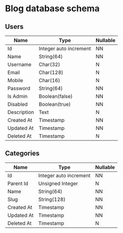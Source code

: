 # Blog database schema

## Users
| Name          | Type                    | Nullable  |
| ------------- |-------------            | -----     |
| Id            | Integer auto increment  | NN        |
| Name          | String(64)              | NN        |
| Username      | Char(32)                | N         |
| Email         | Char(128)               | N         |
| Mobile        | Char(16)                | N         |
| Password      | String(64)              | NN        |
| Is Admin      | Boolean(false)          | NN        |
| Disabled      | Boolean(true)           | NN        |
| Description   | Text                    | N         |
| Created At    | Timestamp               | NN        |
| Updated At    | Timestamp               | NN        |
| Deleted At    | Timestamp               | N         |


## Categories
| Name          | Type                    | Nullable  |
| ------------- |-------------            | -----     |
| Id            | Integer auto increment  | NN        |
| Parent Id     | Unsigned Integer        | N         |
| Name          | String(64)              | NN        |
| Slug          | String(128)             | NN        |
| Created At    | Timestamp               | NN        |
| Updated At    | Timestamp               | NN        |
| Deleted At    | Timestamp               | N         |
